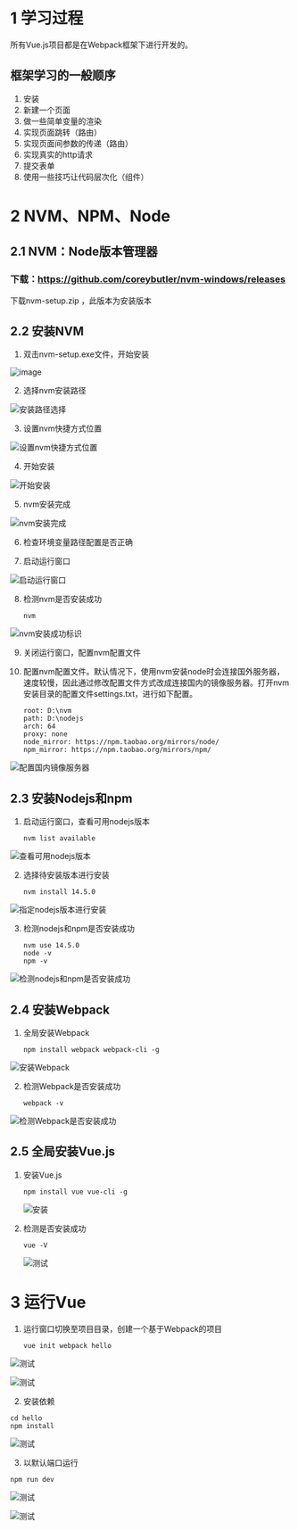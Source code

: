 # 1 学习过程

所有Vue.js项目都是在Webpack框架下进行开发的。

## 框架学习的一般顺序

1. 安装
2. 新建一个页面
3. 做一些简单变量的渲染
4. 实现页面跳转（路由）
5. 实现页面间参数的传递（路由）
6. 实现真实的http请求
7. 提交表单
8. 使用一些技巧让代码层次化（组件）

# 2 NVM、NPM、Node

## 2.1 NVM：Node版本管理器

### 下载：https://github.com/coreybutler/nvm-windows/releases 

 下载nvm-setup.zip ，此版本为安装版本

## 2.2 安装NVM

1. 双击nvm-setup.exe文件，开始安装

![image](https://github.com/zhangzhiminxinyang/vue/blob/master/images/NVM_install_1.png)

2. 选择nvm安装路径

![安装路径选择](https://github.com/zhangzhiminxinyang/vue/blob/master/images/NVM_install_2.png)

3. 设置nvm快捷方式位置

![设置nvm快捷方式位置](https://github.com/zhangzhiminxinyang/vue/blob/master/images/NVM_install_3.png)

4. 开始安装

![开始安装](https://github.com/zhangzhiminxinyang/vue/blob/master/images/NVM_install_4.png)

5. nvm安装完成

![nvm安装完成](https://github.com/zhangzhiminxinyang/vue/blob/master/images/NVM_install_6.png)

6. 检查环境变量路径配置是否正确

7. 启动运行窗口

![启动运行窗口](https://github.com/zhangzhiminxinyang/vue/blob/master/images/NVM_install_7.png)

8. 检测nvm是否安装成功

   ```
   nvm
   ```

![nvm安装成功标识](https://github.com/zhangzhiminxinyang/vue/blob/master/images/NVM_install_8.png)

9. 关闭运行窗口，配置nvm配置文件

10. 配置nvm配置文件。默认情况下，使用nvm安装node时会连接国外服务器，速度较慢，因此通过修改配置文件方式改成连接国内的镜像服务器。打开nvm安装目录的配置文件settings.txt，进行如下配置。

    ```
    root: D:\nvm
    path: D:\nodejs
    arch: 64
    proxy: none
    node_mirror: https://npm.taobao.org/mirrors/node/
    npm_mirror: https://npm.taobao.org/mirrors/npm/
    ```

![配置国内镜像服务器](https://github.com/zhangzhiminxinyang/vue/blob/master/images/NVM_install_9.png)

## 2.3 安装Nodejs和npm

1. 启动运行窗口，查看可用nodejs版本

   ```
   nvm list available
   ```

![查看可用nodejs版本](https://github.com/zhangzhiminxinyang/vue/blob/master/images/NVM_install_10.png)

2. 选择待安装版本进行安装

   ```
   nvm install 14.5.0
   ```

![指定nodejs版本进行安装](https://github.com/zhangzhiminxinyang/vue/blob/master/images/NVM_install_11.png)

3. 检测nodejs和npm是否安装成功

   ```
   nvm use 14.5.0
   node -v
   npm -v
   ```

![检测nodejs和npm是否安装成功](https://github.com/zhangzhiminxinyang/vue/blob/master/images/NVM_install_12.png)

## 2.4 安装Webpack

1. 全局安装Webpack

   ```
   npm install webpack webpack-cli -g
   ```

![安装Webpack](https://github.com/zhangzhiminxinyang/vue/blob/master/images/webpack_install_1.png)

2. 检测Webpack是否安装成功

   ```
   webpack -v
   ```

![检测Webpack是否安装成功](https://github.com/zhangzhiminxinyang/vue/blob/master/images/webpack_install_2.png)

## 2.5 全局安装Vue.js

1. 安装Vue.js

   ```
   npm install vue vue-cli -g
   ```

    ![安装](https://github.com/zhangzhiminxinyang/vue/blob/master/images/vue_install_1.png)

2. 检测是否安装成功

   ```
   vue -V
   ```

   ![测试](https://github.com/zhangzhiminxinyang/vue/blob/master/images/vue_install_2.png)

# 3 运行Vue

1. 运行窗口切换至项目目录，创建一个基于Webpack的项目

   ```
   vue init webpack hello
   ```

![测试](https://github.com/zhangzhiminxinyang/vue/blob/master/images/vue_exe_2.png)

![测试](https://github.com/zhangzhiminxinyang/vue/blob/master/images/vue_exe_3.png)

2. 安装依赖

```
cd hello
npm install
```

![测试](https://github.com/zhangzhiminxinyang/vue/blob/master/images/vue_exe_4.png)

3. 以默认端口运行

```
npm run dev
```

![测试](https://github.com/zhangzhiminxinyang/vue/blob/master/images/vue_exe_5.png)

![测试](https://github.com/zhangzhiminxinyang/vue/blob/master/images/vue_exe_6.png)